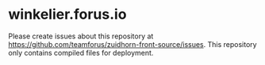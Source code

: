 # winkelier.forus.io

Please create issues about this repository at https://github.com/teamforus/zuidhorn-front-source/issues. This repository only contains compiled files for deployment.
